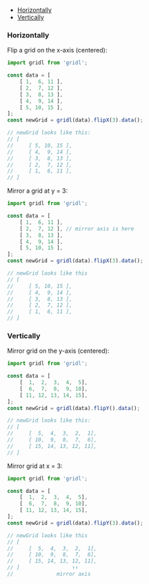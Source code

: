 * [Horizontally](#horizontal)
* [Vertically](#vertical)

### <a name="horizontal"></a>Horizontally

Flip a grid on the x-axis (centered):
```javascript
import gridl from 'gridl';

const data = [
    [ 1,  6, 11 ],
    [ 2,  7, 12 ],
    [ 3,  8, 13 ],
    [ 4,  9, 14 ],
    [ 5, 10, 15 ],
];
const newGrid = gridl(data).flipX(3).data();

// newGrid looks like this:
// [
//     [ 5, 10, 15 ],
//     [ 4,  9, 14 ],
//     [ 3,  8, 13 ],
//     [ 2,  7, 12 ],
//     [ 1,  6, 11 ],
// ]
```

Mirror a grid at y = 3: 
```javascript
import gridl from 'gridl';

const data = [
    [ 1,  6, 11 ],
    [ 2,  7, 12 ], // mirror axis is here
    [ 3,  8, 13 ],
    [ 4,  9, 14 ],
    [ 5, 10, 15 ],
];
const newGrid = gridl(data).flipX(3).data();

// newGrid looks like this
// [
//     [ 5, 10, 15 ],
//     [ 4,  9, 14 ],
//     [ 3,  8, 13 ],
//     [ 2,  7, 12 ],
//     [ 1,  6, 11 ],
// ]
```

### <a name="vertical"></a>Vertically

Mirror grid on the y-axis (centered):
```javascript
import gridl from 'gridl';

const data = [
    [  1,  2,  3,  4,  5],
    [  6,  7,  8,  9, 10],
    [ 11, 12, 13, 14, 15],
];
const newGrid = gridl(data).flipY().data();

// newGrid looks like this:
// [
//     [  5,  4,  3,  2,  1],
//     [ 10,  9,  8,  7,  6],
//     [ 15, 14, 13, 12, 11],
// ]
```

Mirror grid at x = 3: 
```javascript
import gridl from 'gridl';

const data = [
    [  1,  2,  3,  4,  5],
    [  6,  7,  8,  9, 10],
    [ 11, 12, 13, 14, 15],
];
const newGrid = gridl(data).flipY(3).data();

// newGrid looks like this
// [
//     [  5,  4,  3,  2,  1],
//     [ 10,  9,  8,  7,  6],
//     [ 15, 14, 13, 12, 11],
// ]                 ↑↑
//              mirror axis
```